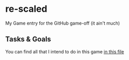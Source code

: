 # re-scaled

My Game entry for the GitHub game-off (it ain't much)

## Tasks & Goals

You can find all that I intend to do in this game [in this file](TASKLIST.md)
